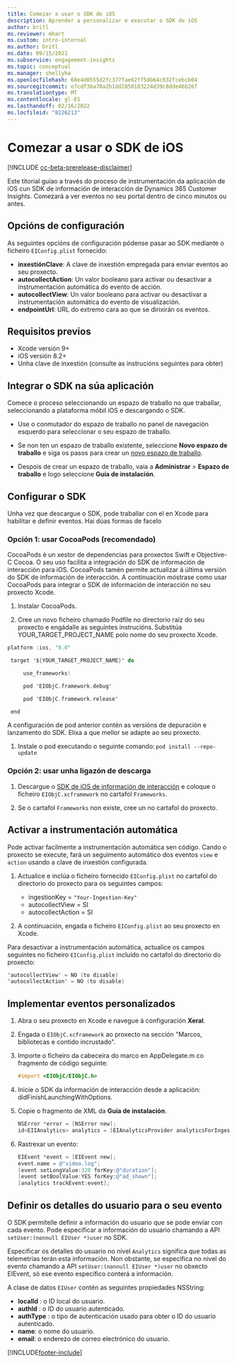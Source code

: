 ```yaml
---
title: Comezar a usar o SDK de iOS
description: Aprender a personalizar e executar o SDK de iOS
author: britl
ms.reviewer: mhart
ms.custom: intro-internal
ms.author: britl
ms.date: 09/15/2021
ms.subservice: engagement-insights
ms.topic: conceptual
ms.manager: shellyha
ms.openlocfilehash: 68e4d0555d2fc377fae62ff5db64c032fcebcb04
ms.sourcegitcommit: e7cdf36a78a2b1dd2850183224d39c8dde46b26f
ms.translationtype: MT
ms.contentlocale: gl-ES
ms.lasthandoff: 02/16/2022
ms.locfileid: "8226213"
---
```

# <a name="get-started-with-the-ios-sdk"></a>Comezar a usar o SDK de iOS

[!INCLUDE [cc-beta-prerelease-disclaimer](includes/cc-beta-prerelease-disclaimer.md)]

Este titorial guíao a través do proceso de instrumentación da aplicación de iOS cun SDK de información de interacción de Dynamics 365 Customer Insights. Comezará a ver eventos no seu portal dentro de cinco minutos ou antes.

## <a name="configuration-options"></a>Opcións de configuración

As seguintes opcións de configuración pódense pasar ao SDK mediante o ficheiro `EIConfig.plist` fornecido:

- **inxestiónClave**: A clave de inxestión empregada para enviar eventos ao seu proxecto.
- **autocollectAction**: Un valor booleano para activar ou desactivar a instrumentación automática do evento de acción.
- **autocollectView**: Un valor booleano para activar ou desactivar a instrumentación automática do evento de visualización.
- **endpointUrl**: URL do extremo cara ao que se dirixirán os eventos.

## <a name="prerequisites"></a>Requisitos previos

- Xcode versión 9+
- iOS versión 8.2+
- Unha clave de inxestión (consulte as instrucións seguintes para obter)

## <a name="integrate-the-sdk-into-your-application"></a>Integrar o SDK na súa aplicación

Comece o proceso seleccionando un espazo de traballo no que traballar, seleccionando a plataforma móbil iOS e descargando o SDK.

- Use o conmutador do espazo de traballo no panel de navegación esquerdo para seleccionar o seu espazo de traballo.

- Se non ten un espazo de traballo existente, seleccione **Novo espazo de traballo** e siga os pasos para crear un [novo espazo de traballo](create-workspace.md).

- Despois de crear un espazo de traballo, vaia a **Administrar** > **Espazo de traballo** e logo seleccione **Guía de instalación**.

## <a name="configure-the-sdk"></a>Configurar o SDK

Unha vez que descargue o SDK, pode traballar con el en Xcode para habilitar e definir eventos. Hai dúas formas de facelo

### <a name="option-1-using-cocoapods-recommended"></a>Opción 1: usar CocoaPods (recomendado)
CocoaPods é un xestor de dependencias para proxectos Swift e Objective-C Cocoa. O seu uso facilita a integración do SDK de información de interacción para iOS. CocoaPods tamén permite actualizar á última versión do SDK de información de interacción. A continuación móstrase como usar CocoaPods para integrar o SDK de información de interacción no seu proxecto Xcode. 

1. Instalar CocoaPods. 

1. Cree un novo ficheiro chamado Podfile no directorio raíz do seu proxecto e engádalle as seguintes instrucións. Substitúa YOUR_TARGET_PROJECT_NAME polo nome do seu proxecto Xcode. 
```objectivec
platform :ios, '9.0'  

 target '${YOUR_TARGET_PROJECT_NAME}' do 

     use_frameworks!   

     pod 'EIObjC.framework.debug' 

     pod 'EIObjC.framework.release' 

 end 
```
A configuración de pod anterior contén as versións de depuración e lanzamento do SDK. Elixa a que mellor se adapte ao seu proxecto.

1. Instale o pod executando o seguinte comando: `pod install --repo-update `

### <a name="option-2-using-download-link"></a>Opción 2: usar unha ligazón de descarga

1. Descargue o [SDK de iOS de información de interacción](https://download.pi.dynamics.com/sdk/EI-SDKs/ei-ios-sdk.zip) e coloque o ficheiro `EIObjC.xcframework` no cartafol `Frameworks`.

1. Se o cartafol `Frameworks` non existe, cree un no cartafol do proxecto.

## <a name="enable-auto-instrumentation"></a>Activar a instrumentación automática
 
Pode activar facilmente a instrumentación automática sen código. Cando o proxecto se execute, fará un seguimento automático dos eventos `view` e `action` usando a clave de inxestión configurada. 

1. Actualice e inclúa o ficheiro fornecido `EIConfig.plist` no cartafol do directorio do proxecto para os seguintes campos:
    - ingestionKey = `"Your-Ingestion-Key"`
    - autocollectView = SI
    - autocollectAction = SI

2. A continuación, engada o ficheiro `EIConfig.plist` ao seu proxecto en Xcode. 



Para desactivar a instrumentación automática, actualice os campos seguintes no ficheiro `EIConfig.plist` incluído no cartafol do directorio do proxecto: 

```objectivec
'autocollectView' = NO (to disable)
'autocollectAction' = NO (to disable)
```


## <a name="implement-custom-events"></a>Implementar eventos personalizados

1. Abra o seu proxecto en Xcode e navegue á configuración **Xeral**. 
1. Engada o `EIObjC.xcframework` ao proxecto na sección "Marcos, bibliotecas e contido incrustado".

1. Importe o ficheiro da cabeceira do marco en AppDelegate.m co fragmento de código seguinte:

    ```objectivec
    #import <EIObjC/EIObjC.h>
    ```

1. Inicie o SDK da información de interacción desde a aplicación: didFinishLaunchingWithOptions.
1. Copie o fragmento de XML da **Guía de instalación**.

    ```objectivec
    NSError *error = [NSError new];
    id<EIIAnalytics> analytics = [EIAnalyticsProvider analyticsForIngestionKey:nil error:&error];
    ```

1. Rastrexar un evento:

    ```objectivec
    EIEvent *event = [EIEvent new];
    event.name = @"video.log";
    [event setLongValue:320 forKey:@"duration"];
    [event setBoolValue:YES forKey:@"ad_shown"];
    [analytics trackEvent:event];
    ```

## <a name="set-user-details-for-your-event"></a>Definir os detalles do usuario para o seu evento

O SDK permítelle definir a información do usuario que se pode enviar con cada evento. Pode especificar a información do usuario chamando a API `setUser:(nonnull EIUser *)user` no SDK.

Especificar os detalles do usuario no nivel `Analytics` significa que todas as telemetrías terán esta información. Non obstante, se especifica no nivel do evento chamando a API `setUser:(nonnull EIUser *)user` no obxecto EIEvent, só ese evento específico conterá a información.

A clase de datos `EIUser` contén as seguintes propiedades NSString:

- **localId** : o ID local do usuario.
- **authId** : o ID do usuario autenticado.
- **authType** : o tipo de autenticación usado para obter o ID do usuario autenticado.
- **name**: o nome do usuario.
- **email**: o enderezo de correo electrónico do usuario.


[!INCLUDE[footer-include](../includes/footer-banner.md)]
